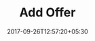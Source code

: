 ---
title: "Add Offer"
date: 2017-09-26T12:57:20+05:30
draft: false
layout: offers-add
property: "Casa Amora"
status: "In Process"
url: /offers/add/casa-amora/
slug: "casa-amora/"

mainmenu:
 offers: true
 addoffer: true
---